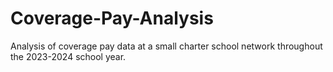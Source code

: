 # Coverage-Pay-Analysis
Analysis of coverage pay data at a small charter school network throughout the 2023-2024 school year.
